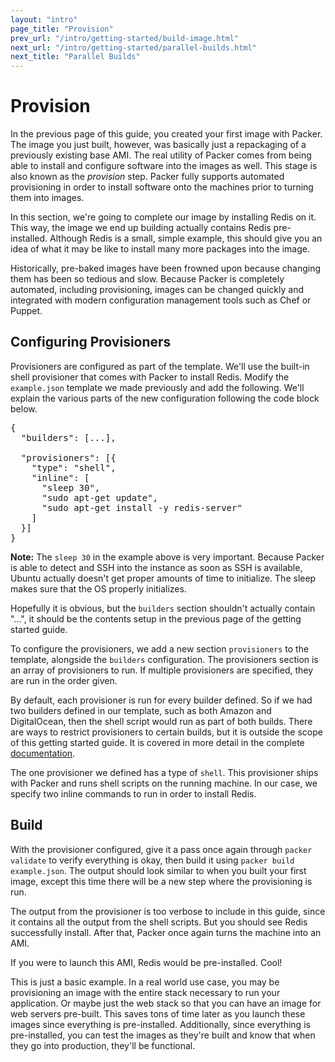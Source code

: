 ```yaml
---
layout: "intro"
page_title: "Provision"
prev_url: "/intro/getting-started/build-image.html"
next_url: "/intro/getting-started/parallel-builds.html"
next_title: "Parallel Builds"
---
```


# Provision

In the previous page of this guide, you created your first image with
Packer. The image you just built, however, was basically just a repackaging
of a previously existing base AMI. The real utility of Packer comes from
being able to install and configure software into the images as well.
This stage is also known as the _provision_ step. Packer fully supports
automated provisioning in order to install software onto the machines prior
to turning them into images.

In this section, we're going to complete our image by installing
Redis on it. This way, the image we end up building actually contains
Redis pre-installed. Although Redis is a small, simple example, this should
give you an idea of what it may be like to install many more packages into
the image.

Historically, pre-baked images have been frowned upon because changing
them has been so tedious and slow. Because Packer is completely automated,
including provisioning, images can be changed quickly and integrated with
modern configuration management tools such as Chef or Puppet.

## Configuring Provisioners

Provisioners are configured as part of the template. We'll use the built-in
shell provisioner that comes with Packer to install Redis. Modify the
`example.json` template we made previously and add the following. We'll
explain the various parts of the new configuration following the code
block below.

<pre class="prettyprint">
{
  "builders": [...],

  "provisioners": [{
    "type": "shell",
    "inline": [
      "sleep 30",
      "sudo apt-get update",
      "sudo apt-get install -y redis-server"
    ]
  }]
}
</pre>

<div class="alert alert-block alert-info">
<strong>Note:</strong> The <code>sleep 30</code> in the example above is
very important. Because Packer is able to detect and SSH into the instance
as soon as SSH is available, Ubuntu actually doesn't get proper amounts
of time to initialize. The sleep makes sure that the OS properly initializes.
</div>

Hopefully it is obvious, but the `builders` section shouldn't actually
contain "...", it should be the contents setup in the previous page
of the getting started guide.

To configure the provisioners, we add a new section `provisioners` to the
template, alongside the `builders` configuration. The provisioners section
is an array of provisioners to run. If multiple provisioners are specified, they
are run in the order given.

By default, each provisioner is run for every builder defined. So if we had
two builders defined in our template, such as both Amazon and DigitalOcean, then
the shell script would run as part of both builds. There are ways to restrict
provisioners to certain builds, but it is outside the scope of this getting
started guide. It is covered in more detail in the complete
[documentation](/docs).

The one provisioner we defined has a type of `shell`. This provisioner
ships with Packer and runs shell scripts on the running machine. In our
case, we specify two inline commands to run in order to install Redis.

## Build

With the provisioner configured, give it a pass once again through
`packer validate` to verify everything is okay, then build it using
`packer build example.json`. The output should look similar to when you
built your first image, except this time there will be a new step where
the provisioning is run.

The output from the provisioner is too verbose to include in this
guide, since it contains all the output from the shell scripts. But you
should see Redis successfully install. After that, Packer once again
turns the machine into an AMI.

If you were to launch this AMI, Redis would be pre-installed. Cool!

This is just a basic example. In a real world use case, you may be provisioning
an image with the entire stack necessary to run your application. Or maybe
just the web stack so that you can have an image for web servers pre-built.
This saves tons of time later as you launch these images since everything
is pre-installed. Additionally, since everything is pre-installed, you
can test the images as they're built and know that when they go into
production, they'll be functional.
